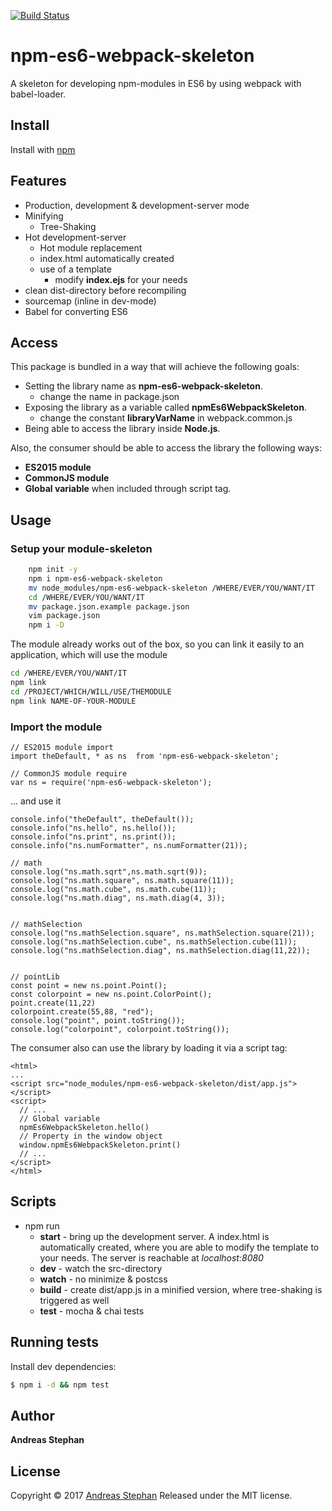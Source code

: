 [![Build Status](https://travis-ci.org/piccard21/npm-es6-webpack-skeleton.svg?branch=develop)](https://travis-ci.org/piccard21/npm-es6-webpack-skeleton)

# npm-es6-webpack-skeleton

A skeleton for developing npm-modules in ES6 by using webpack with babel-loader.

## Install

Install with [npm](https://www.npmjs.com/)

## Features

* Production, development & development-server mode
* Minifying
	* Tree-Shaking
* Hot development-server
	* Hot module replacement
	* index.html automatically created
	* use of a template 
		* modify **index.ejs** for your needs
* clean dist-directory before recompiling
* sourcemap (inline in dev-mode)
* Babel for converting ES6


## Access 
This package is bundled in a way that will achieve the following goals:
 
* Setting the library name as **npm-es6-webpack-skeleton**.
  * change the name in package.json
* Exposing the library as a variable called **npmEs6WebpackSkeleton**.
  * change the constant **libraryVarName** in webpack.common.js
* Being able to access the library inside **Node.js**.

Also, the consumer should be able to access the library the following ways:

* **ES2015 module**
* **CommonJS module**
* **Global variable** when included through script tag.

## Usage

### Setup your module-skeleton

```sh
    npm init -y 
    npm i npm-es6-webpack-skeleton 
    mv node_modules/npm-es6-webpack-skeleton /WHERE/EVER/YOU/WANT/IT
    cd /WHERE/EVER/YOU/WANT/IT
    mv package.json.example package.json
    vim package.json
    npm i -D
 ```   

The module already works out of the box, so you can link it easily to an application, which will use the module

```sh
cd /WHERE/EVER/YOU/WANT/IT
npm link
cd /PROJECT/WHICH/WILL/USE/THEMODULE
npm link NAME-OF-YOUR-MODULE
```

### Import the module 

```
// ES2015 module import
import theDefault, * as ns  from 'npm-es6-webpack-skeleton';

// CommonJS module require
var ns = require('npm-es6-webpack-skeleton');
```

... and use it

``` 
console.info("theDefault", theDefault());
console.info("ns.hello", ns.hello());
console.info("ns.print", ns.print());
console.info("ns.numFormatter", ns.numFormatter(21)); 
 
// math
console.log("ns.math.sqrt",ns.math.sqrt(9)); 
console.log("ns.math.square", ns.math.square(11)); 
console.log("ns.math.cube", ns.math.cube(11));
console.log("ns.math.diag", ns.math.diag(4, 3));


// mathSelection
console.log("ns.mathSelection.square", ns.mathSelection.square(21)); 
console.log("ns.mathSelection.cube", ns.mathSelection.cube(11));
console.log("ns.mathSelection.diag", ns.mathSelection.diag(11,22));


// pointLib
const point = new ns.point.Point();
const colorpoint = new ns.point.ColorPoint();
point.create(11,22)
colorpoint.create(55,88, "red");
console.log("point", point.toString());
console.log("colorpoint", colorpoint.toString());
```

The consumer also can use the library by loading it via a script tag:

```
<html>
...
<script src="node_modules/npm-es6-webpack-skeleton/dist/app.js"></script>
<script>
  // ...
  // Global variable
  npmEs6WebpackSkeleton.hello()
  // Property in the window object
  window.npmEs6WebpackSkeleton.print()
  // ...
</script>
</html>
```


## Scripts

* npm run
  * **start** - bring up the development server. A index.html is automatically created, where you are able to modify the template to your needs. The server is reachable at *localhost:8080*
  * **dev** - watch the src-directory
  * **watch** - no minimize & postcss
  * **build** - create dist/app.js in a minified version, where tree-shaking is triggered as well 
  * **test** - mocha & chai tests 
 

## Running tests

Install dev dependencies:

```sh
$ npm i -d && npm test
```
 

## Author

**Andreas Stephan** 

## License

Copyright © 2017 [Andreas Stephan](https://cafe-serendipity.com)
Released under the MIT license. 
